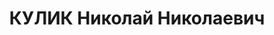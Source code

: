 ---
title: КУЛИК Николай Николаевич
description: '1907 р., с. Томаківка Дніпропетровської обл., українець, службовець,
  чл. ВКП(б), освіта н/середня, секретар редакції газети "Зоря".

  15.01.1938 р.звинувачений в а/рад. діяльності, 16.01.1938 р. розстріляний в м. Києві.

  Реабілітований 09.04.1997 р.'
---